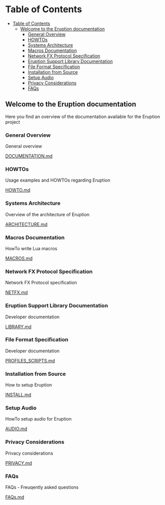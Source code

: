 # Table of Contents

- [Table of Contents](#table-of-contents)
  - [Welcome to the Eruption documentation](#welcome-to-the-eruption-documentation)
    - [General Overview](#general-overview)
    - [HOWTOs](#howtos)
    - [Systems Architecture](#systems-architecture)
    - [Macros Documentation](#macros-documentation)
    - [Network FX Protocol Specification](#network-fx-protocol-specification)
    - [Eruption Support Library Documentation](#eruption-support-library-documentation)
    - [File Format Specification](#file-format-specification)
    - [Installation from Source](#installation-from-source)
    - [Setup Audio](#setup-audio)
    - [Privacy Considerations](#privacy-considerations)
    - [FAQs](#faqs)

## Welcome to the Eruption documentation

Here you find an overview of the documentation available for the Eruption project

### General Overview

General overview

[DOCUMENTATION.md](DOCUMENTATION.md)

### HOWTOs

Usage examples and HOWTOs regarding Eruption

[HOWTO.md](HOWTO.md)

### Systems Architecture

Overview of the architecture of Eruption

[ARCHITECTURE.md](ARCHITECTURE.md)

### Macros Documentation

HowTo write Lua macros

[MACROS.md](MACROS.md)

### Network FX Protocol Specification

Network FX Protocol specification

[NETFX.md](NETFX.md)

### Eruption Support Library Documentation

Developer documentation

[LIBRARY.md](LIBRARY.md)

### File Format Specification

Developer documentation

[PROFILES_SCRIPTS.md](PROFILES_SCRIPTS.md)

### Installation from Source

How to setup Eruption

[INSTALL.md](INSTALL.md)

### Setup Audio

HowTo setup audio for Eruption

[AUDIO.md](AUDIO.md)

### Privacy Considerations

Privacy considerations

[PRIVACY.md](PRIVACY.md)

### FAQs

FAQs - Freuqently asked questions

[FAQs.md](FAQs.md)
